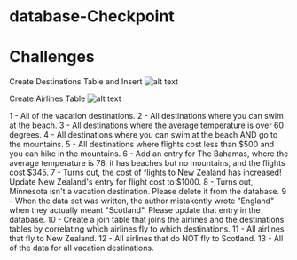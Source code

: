 # database-Checkpoint

# Challenges

Create Destinations Table and Insert
![alt text](https://github.com/sumakartik/database-Checkpoint/issues/1)

Create Airlines Table
![alt text](https://github.com/sumakartik/database-Checkpoint/issues/2)


1 - All of the vacation destinations.
2 - All destinations where you can swim at the beach.
3 - All destinations where the average temperature is over 60 degrees.
4 - All destinations where you can swim at the beach AND go to the mountains.
5 - All destinations where flights cost less than $500 and you can hike in the mountains.
6 - Add an entry for The Bahamas, where the average temperature is 78, it has beaches but no mountains, and the flights cost $345.
7 - Turns out, the cost of flights to New Zealand has increased! Update New Zealand's entry for flight cost to $1000.
8 - Turns out, Minnesota isn't a vacation destination. Please delete it from the database.
9 - When the data set was written, the author mistakently wrote "England" when they actually meant "Scotland". Please update that entry in the database.
10 - Create a join table that joins the airlines and the destinations tables by correlating which airlines fly to which destinations.
11 - All airlines that fly to New Zealand.
12 - All airlines that do NOT fly to Scotland.
13 - All of the data for all vacation destinations.
